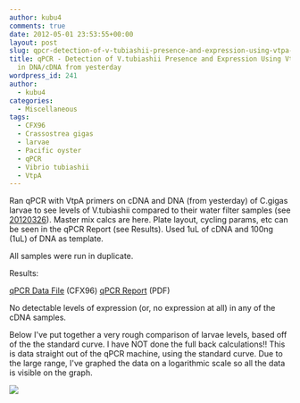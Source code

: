 ```yaml
---
author: kubu4
comments: true
date: 2012-05-01 23:53:55+00:00
layout: post
slug: qpcr-detection-of-v-tubiashii-presence-and-expression-using-vtpa-primers-in-dnacdna-from-yesterday
title: qPCR - Detection of V.tubiashii Presence and Expression Using VtpA Primers
  in DNA/cDNA from yesterday
wordpress_id: 241
author:
  - kubu4
categories:
  - Miscellaneous
tags:
  - CFX96
  - Crassostrea gigas
  - larvae
  - Pacific oyster
  - qPCR
  - Vibrio tubiashii
  - VtpA
---
```


Ran qPCR with VtpA primers on cDNA and DNA (from yesterday) of C.gigas larvae to see levels of V.tubiashii compared to their water filter samples (see [20120326](/Sam%27s+Working+Notebook+January+-+March+2012#sjw20120326)). Master mix calcs are here. Plate layout, cycling params, etc can be seen in the qPCR Report (see Results). Used 1uL of cDNA and 100ng (1uL) of DNA as template.

All samples were run in duplicate.

Results:

[qPCR Data File](http://eagle.fish.washington.edu/Arabidopsis/qpcr/CFX96/Roberts%20Lab_2012-05-01%2008-04-41_cc009827.pcrd) (CFX96)
[qPCR Report](http://eagle.fish.washington.edu/Arabidopsis/qpcr/CFX96/Roberts%20Lab_2012-05-01%2008-04-41_CC009827.pdf) (PDF)

No detectable levels of expression (or, no expression at all) in any of the cDNA samples.

Below I've put together a very rough comparison of larvae levels, based off of the the standard curve. I have NOT done the full back calculations!! This is data straight out of the qPCR machine, using the standard curve. Due to the large range, I've graphed the data on a logarithmic scale so all the data is visible on the graph.

![](https://img.skitch.com/20120502-r83eaackyu4iasgxta3uicb7kp.jpg)
